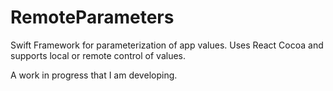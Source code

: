 # RemoteParameters
Swift Framework for parameterization of app values. Uses React Cocoa and supports local or remote control of values.

A work in progress that I am developing.
